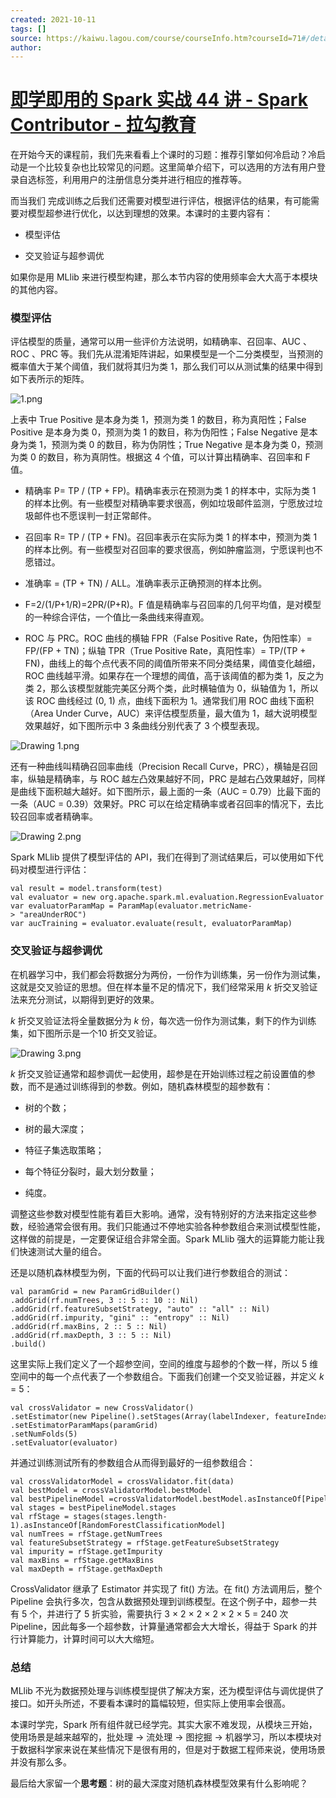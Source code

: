 ```yaml
---
created: 2021-10-11
tags: []
source: https://kaiwu.lagou.com/course/courseInfo.htm?courseId=71#/detail/pc?id=1971
author: 
---
```


# [即学即用的 Spark 实战 44 讲 - Spark Contributor - 拉勾教育](https://kaiwu.lagou.com/course/courseInfo.htm?courseId=71#/detail/pc?id=1971)


在开始今天的课程前，我们先来看看上个课时的习题：推荐引擎如何冷启动？冷启动是一个比较复杂也比较常见的问题。这里简单介绍下，可以选用的方法有用户登录自选标签，利用用户的注册信息分类并进行相应的推荐等。

而当我们 完成训练之后我们还需要对模型进行评估，根据评估的结果，有可能需要对模型超参进行优化，以达到理想的效果。本课时的主要内容有：

-   模型评估
    
-   交叉验证与超参调优
    

如果你是用 MLlib 来进行模型构建，那么本节内容的使用频率会大大高于本模块的其他内容。

### 模型评估

评估模型的质量，通常可以用一些评价方法说明，如精确率、召回率、AUC 、ROC 、PRC 等。我们先从混淆矩阵讲起，如果模型是一个二分类模型，当预测的概率值大于某个阈值，我们就将其归为类 1，那么我们可以从测试集的结果中得到如下表所示的矩阵。

![1.png](https://s0.lgstatic.com/i/image/M00/43/72/CgqCHl87ncyAUK8bAABpsM2lFeI981.png)

上表中 True Positive 是本身为类 1，预测为类 1 的数目，称为真阳性；False Positive 是本身为类 0，预测为类 1 的数目，称为伪阳性；False Negative 是本身为类 1，预测为类 0 的数目，称为伪阴性；True Negative 是本身为类 0，预测为类 0 的数目，称为真阴性。根据这 4 个值，可以计算出精确率、召回率和 F 值。

-   精确率 P= TP / (TP + FP)。精确率表示在预测为类 1 的样本中，实际为类 1 的样本比例。有一些模型对精确率要求很高，例如垃圾邮件监测，宁愿放过垃圾邮件也不愿误判一封正常邮件。
    
-   召回率 R= TP / (TP + FN)。召回率表示在实际为类 1 的样本中，预测为类 1 的样本比例。有一些模型对召回率的要求很高，例如肿瘤监测，宁愿误判也不愿错过。
    
-   准确率 = (TP + TN) / ALL。准确率表示正确预测的样本比例。
    
-   F=2/(1/P+1/R)=2PR/(P+R)。F 值是精确率与召回率的几何平均值，是对模型的一种综合评估，一个值比一条曲线来得直观。
    
-   ROC 与 PRC。ROC 曲线的横轴 FPR（False Positive Rate，伪阳性率）= FP/(FP + TN)；纵轴 TPR（True Positive Rate，真阳性率）= TP/(TP + FN)，曲线上的每个点代表不同的阈值所带来不同分类结果，阈值变化越细，ROC 曲线越平滑。如果存在一个理想的阈值，高于该阈值的都为类 1，反之为类 2，那么该模型就能完美区分两个类，此时横轴值为 0，纵轴值为 1，所以该 ROC 曲线经过 (0, 1) 点，曲线下面积为 1。通常我们用 ROC 曲线下面积（Area Under Curve，AUC）来评估模型质量，最大值为 1，越大说明模型效果越好，如下图所示中 3 条曲线分别代表了 3 个模型表现。
    

![Drawing 1.png](https://s0.lgstatic.com/i/image/M00/43/73/CgqCHl87npmASyfKAAET6Rbivy8093.png)

还有一种曲线叫精确召回率曲线（Precision Recall Curve，PRC），横轴是召回率，纵轴是精确率，与 ROC 越左凸效果越好不同，PRC 是越右凸效果越好，同样是曲线下面积越大越好。如下图所示，最上面的一条（AUC = 0.79）比最下面的一条（AUC = 0.39）效果好。PRC 可以在给定精确率或者召回率的情况下，去比较召回率或者精确率。

![Drawing 2.png](https://s0.lgstatic.com/i/image/M00/43/68/Ciqc1F87nqCAQwL9AAGtxOauXzc349.png)

Spark MLlib 提供了模型评估的 API，我们在得到了测试结果后，可以使用如下代码对模型进行评估：

```
val result = model.transform(test) 
val evaluator = new org.apache.spark.ml.evaluation.RegressionEvaluator 
var evaluatorParamMap = ParamMap(evaluator.metricName-> "areaUnderROC") 
var aucTraining = evaluator.evaluate(result, evaluatorParamMap)
```

### 交叉验证与超参调优

在机器学习中，我们都会将数据分为两份，一份作为训练集，另一份作为测试集，这就是交叉验证的思想。但在样本量不足的情况下，我们经常采用 _k_ 折交叉验证法来充分测试，以期得到更好的效果。

_k_ 折交叉验证法将全量数据分为 _k_ 份，每次选一份作为测试集，剩下的作为训练集，如下图所示是一个10 折交叉验证。

![Drawing 3.png](https://s0.lgstatic.com/i/image/M00/43/73/CgqCHl87nqqAVvieAADgeC3PtEM025.png)

_k_ 折交叉验证通常和超参调优一起使用，超参是在开始训练过程之前设置值的参数，而不是通过训练得到的参数。例如，随机森林模型的超参数有：

-   树的个数；
    
-   树的最大深度；
    
-   特征子集选取策略；
    
-   每个特征分裂时，最大划分数量；
    
-   纯度。
    

调整这些参数对模型性能有着巨大影响。通常，没有特别好的方法来指定这些参数，经验通常会很有用。我们只能通过不停地实验各种参数组合来测试模型性能，这样做的前提是，一定要保证组合非常全面。Spark MLlib 强大的运算能力能让我们快速测试大量的组合。

还是以随机森林模型为例，下面的代码可以让我们进行参数组合的测试：

```
val paramGrid = new ParamGridBuilder() 
.addGrid(rf.numTrees, 3 :: 5 :: 10 :: Nil) 
.addGrid(rf.featureSubsetStrategy, "auto" :: "all" :: Nil) 
.addGrid(rf.impurity, "gini" :: "entropy" :: Nil) 
.addGrid(rf.maxBins, 2 :: 5 :: Nil) 
.addGrid(rf.maxDepth, 3 :: 5 :: Nil) 
.build()
```

这里实际上我们定义了一个超参空间，空间的维度与超参的个数一样，所以 5 维空间中的每一个点代表了一个参数组合。下面我们创建一个交叉验证器，并定义 _k_ = 5：

```
val crossValidator = new CrossValidator() 
.setEstimator(new Pipeline().setStages(Array(labelIndexer, featureIndexer, rf))) 
.setEstimatorParamMaps(paramGrid) 
.setNumFolds(5) 
.setEvaluator(evaluator)
```

并通过训练测试所有的参数组合从而得到最好的一组参数组合：

```
val crossValidatorModel = crossValidator.fit(data) 
val bestModel = crossValidatorModel.bestModel 
val bestPipelineModel =crossValidatorModel.bestModel.asInstanceOf[PipelineModel] 
val stages = bestPipelineModel.stages 
val rfStage = stages(stages.length-1).asInstanceOf[RandomForestClassificationModel] 
val numTrees = rfStage.getNumTrees 
val featureSubsetStrategy = rfStage.getFeatureSubsetStrategy 
val impurity = rfStage.getImpurity 
val maxBins = rfStage.getMaxBins 
val maxDepth = rfStage.getMaxDepth
```

CrossValidator 继承了 Estimator 并实现了 fit() 方法。在 fit() 方法调用后，整个 Pipeline 会执行多次，包含从数据预处理到训练模型。在这个例子中，超参一共有 5 个，并进行了 5 折实验，需要执行 3 × 2 × 2 × 2 × 2 × 5 = 240 次 Pipeline，因此每多一个超参数，计算量通常都会大大增长，得益于 Spark 的并行计算能力，计算时间可以大大缩短。

### 总结

MLlib 不光为数据预处理与训练模型提供了解决方案，还为模型评估与调优提供了接口。如开头所述，不要看本课时的篇幅较短，但实际上使用率会很高。

本课时学完，Spark 所有组件就已经学完。其实大家不难发现，从模块三开始，使用场景是越来越窄的，批处理 -> 流处理 -> 图挖掘 -> 机器学习，所以本模块对于数据科学家来说在某些情况下是很有用的，但是对于数据工程师来说，使用场景并没有那么多。

最后给大家留一个**思考题**：树的最大深度对随机森林模型效果有什么影响呢？
